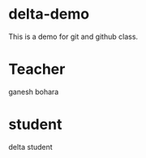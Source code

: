 # delta-demo
This is a demo for git and github class.
# Teacher 
ganesh bohara
# student 
delta student 